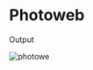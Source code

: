 # Photoweb

Output

![photowe](https://user-images.githubusercontent.com/114070689/204464755-2730692d-9d8f-4520-b261-f1f3b35f6ddf.png)
